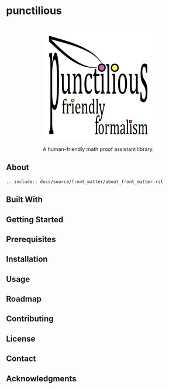 # punctilious

<br />
<div align="center">
  <a href="https://github.com/daviddoret/punctilious">
    <img src="logo/punctilious-logo-600x600-white.png" alt="Logo" width="300" height="300">
  </a>
</div>
<p align="center">
    A human-friendly math proof assistant library.
</p>

## About

```{eval-rst}
.. include:: docs/source/front_matter/about_front_matter.rst
```

## Built With

## Getting Started

## Prerequisites

## Installation

## Usage

## Roadmap

## Contributing

## License

## Contact

## Acknowledgments
